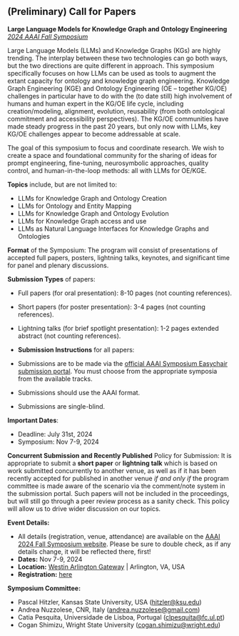 ## (Preliminary) Call for Papers
**Large Language Models for Knowledge Graph and Ontology Engineering**<br />
*[2024 AAAI Fall Symposium](https://aaai.org/conference/fall-symposia/fss24/)*

Large Language Models (LLMs) and Knowledge Graphs (KGs) are highly trending. The interplay between these two technologies can go both ways, but the two directions are quite different in approach. This symposium specifically focuses on how LLMs can be used as tools to augment the extant capacity for ontology and knowledge graph engineering. Knowledge Graph Engineering (KGE) and Ontology Engineering (OE – together KG/OE) challenges in particular have to do with the (to date still) high involvement of humans and human expert in the KG/OE life cycle, including creation/modeling, alignment, evolution, reusability (from both ontological commitment and accessibility perspectives). The KG/OE communities have made steady progress in the past 20 years, but only now with LLMs, key KG/OE challenges appear to become addressable at scale. 

The goal of this symposium to focus and coordinate research. We wish to create a space and foundational community for the sharing of ideas for prompt engineering, fine-tuning, neurosymbolic approaches, quality control, and human-in-the-loop methods: all with LLMs for OE/KGE.

**Topics** include, but are not limited to:
* LLMs for Knowledge Graph and Ontology Creation
* LLMs for Ontology and Entity Mapping
* LLMs for Knowledge Graph and Ontology Evolution
* LLMs for Knowledge Graph access and use
* LLMs as Natural Language Interfaces for Knowledge Graphs and Ontologies

**Format** of the Symposium:
The program will consist of presentations of accepted full papers, posters, lightning talks, keynotes, and significant time for panel and plenary discussions.

**Submission Types** of papers:
* Full papers (for oral presentation): 8-10 pages (not counting references).
* Short papers (for poster presentation): 3-4 pages (not counting references).
* Lightning talks (for brief spotlight presentation): 1-2 pages extended abstract (not counting references).

* **Submission Instructions** for all papers:
* Submissions are to be made via the [official AAAI Symposium Easychair submission portal](https://easychair.org/my/conference?conf=fss24). You must choose from the appropriate symposia from the available tracks.
* Submissions should use the AAAI format.
* Submissions are single-blind.

**Important Dates**:
* Deadline: July 31st, 2024
* Symposium: Nov 7-9, 2024

**Concurrent Submission and Recently Published** Policy for Submission:
It is appropriate to submit a **short paper** or **lightning talk** which is based on work submitted concurrently to another venue, as well as if it has been recently accepted for published in another venue _if and only if_ the program committee is made aware of the scenario via the comment/note system in the submission portal. Such papers will not be included in the proceedings, but will still go through a peer review process as a sanity check. This policy will allow us to drive wider discussion on our topics.

**Event Details:** 
* All details (registration, venue, attendance) are available on the [AAAI 2024 Fall Symposium website](https://aaai.org/conference/fall-symposia/fss24/). Please be sure to double check, as if any details change, it will be reflected there, first!
* **Dates:** Nov 7-9, 2024
* **Location:**  [Westin Arlington Gateway](https://www.marriott.com/events/start.mi?id=1710512023934&key=GRP) | Arlington, VA, USA
* **Registration:** [here](https://aaai.getregistered.net/2024-fall-symposium)

**Symposium Committee:**
* Pascal Hitzler, Kansas State University, USA (hitzler@ksu.edu)
* Andrea Nuzzolese, CNR, Italy (andrea.nuzzolese@gmail.com)
* Catia Pesquita, Universidade de Lisboa, Portugal (clpesquita@fc.ul.pt)
* Cogan Shimizu, Wright State University (cogan.shimizu@wright.edu)
